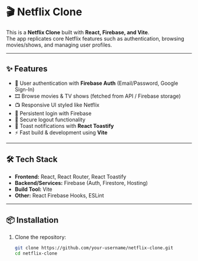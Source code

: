 # 🎬 Netflix Clone

This is a **Netflix Clone** built with **React, Firebase, and Vite**.  
The app replicates core Netflix features such as authentication, browsing movies/shows, and managing user profiles.  

---

## ✨ Features

- 🔐 User authentication with **Firebase Auth** (Email/Password, Google Sign-In)  
- 🎞️ Browse movies & TV shows (fetched from API / Firebase storage)  
- 📺 Responsive UI styled like Netflix  
- 🔄 Persistent login with Firebase  
- 🚪 Secure logout functionality  
- 🔔 Toast notifications with **React Toastify**  
- ⚡ Fast build & development using **Vite**  

---

## 🛠️ Tech Stack

- **Frontend:** React, React Router, React Toastify  
- **Backend/Services:** Firebase (Auth, Firestore, Hosting)  
- **Build Tool:** Vite  
- **Other:** React Firebase Hooks, ESLint  

---

## 📦 Installation

1. Clone the repository:
   ```bash
   git clone https://github.com/your-username/netflix-clone.git
   cd netflix-clone
